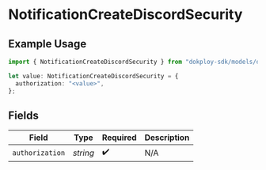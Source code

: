 # NotificationCreateDiscordSecurity

## Example Usage

```typescript
import { NotificationCreateDiscordSecurity } from "dokploy-sdk/models/operations";

let value: NotificationCreateDiscordSecurity = {
  authorization: "<value>",
};
```

## Fields

| Field              | Type               | Required           | Description        |
| ------------------ | ------------------ | ------------------ | ------------------ |
| `authorization`    | *string*           | :heavy_check_mark: | N/A                |